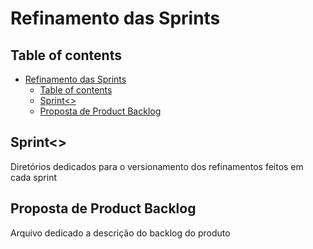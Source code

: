 # Refinamento das Sprints

## Table of contents
- [Refinamento das Sprints](#refinamento-das-sprints)
  - [Table of contents](#table-of-contents)
  - [Sprint\<\>](#sprint)
  - [Proposta de Product Backlog](#proposta-de-product-backlog)

## Sprint<>

Diretórios dedicados para o versionamento dos refinamentos feitos em cada sprint 

## Proposta de Product Backlog

Arquivo dedicado a descrição do backlog do produto